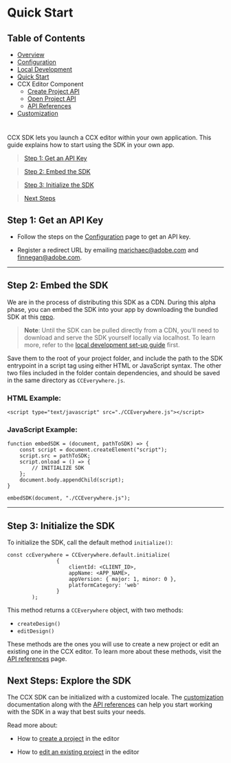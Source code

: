 # Quick Start

## Table of Contents
* [Overview](../README.md)
* [Configuration](configuration.md)
* [Local Development](local_dev.md)
* [Quick Start](quickstart.md)
* CCX Editor Component
  * [Create Project API](create_project.md)
  * [Open Project API](edit_project.md)
  * [API References](api_ref.md)
* [Customization](customization.md)
#

CCX SDK lets you launch a CCX editor within your own application. This guide explains how to start using the SDK in your own app.

> [Step 1: Get an API Key](#step-1-sign-up-for-api-key)

> [Step 2: Embed the SDK](#step-2-embed-the-sdk)

> [Step 3: Initialize the SDK](#step-3-initialize-the-sdk)

> [Next Steps](#next-steps-explore-the-sdk)



## Step 1: Get an API Key

- Follow the steps on the [Configuration](configuration.md) page to get an API key.
   
- Register a redirect URL by emailing marichaec@adobe.com and finnegan@adobe.com. 
---

## Step 2: Embed the SDK 

We are in the process of distributing this SDK as a CDN. During this alpha phase, you can embed the SDK into your app by downloading the bundled SDK at this [repo](https://github.com/AdobeDocs/cc-everywhere). 

> **Note**: Until the SDK can be pulled directly from a CDN, you'll need to download and serve the SDK yourself locally via localhost. To learn more, refer to the [local development set-up guide](local_dev.md) first.

Save them to the root of your project folder, and include the path to the SDK entrypoint in a script tag using either HTML or JavaScript syntax. The other two files included in the folder contain dependencies, and should be saved in the same directory as `CCEverywhere.js`. 


### HTML Example:
```
<script type="text/javascript" src="./CCEverywhere.js"></script>
```


### JavaScript Example:
```
function embedSDK = (document, pathToSDK) => {
    const script = document.createElement("script");
    script.src = pathToSDK;
    script.onload = () => {
        // INITIALIZE SDK 
    };
    document.body.appendChild(script);
}

embedSDK(document, "./CCEverywhere.js");
```
---

## Step 3: Initialize the SDK
To initialize the SDK, call the default method `initialize()`:

```
const ccEverywhere = CCEverywhere.default.initialize(
                {
                    clientId: <CLIENT_ID>,
                    appName: <APP_NAME>,
                    appVersion: { major: 1, minor: 0 },
                    platformCategory: 'web'
                }
        );
```
This method returns a `CCEverywhere` object, with two methods: 
* `createDesign()`
* `editDesign()`

These methods are the ones you will use to create a new project or edit an existing one in the CCX editor. To learn more about these methods, visit the [API references](api_ref.md) page.

## Next Steps: Explore the SDK
The CCX SDK can be initialized with a customized locale. The [customization](customization.md) documentation along with the [API references](api_ref.md) can help you start working with the SDK in a way that best suits your needs.

Read more about: 
* How to [create a project](create_project.md) in the editor 

* How to [edit an existing project](edit_project.md) in the editor

